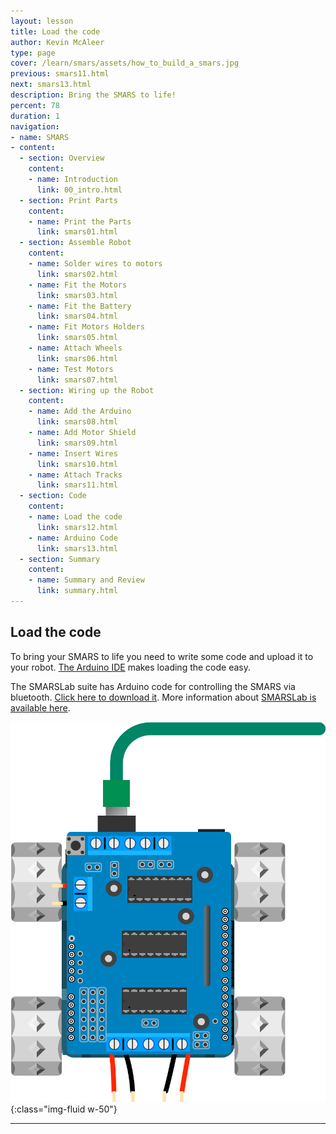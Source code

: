 ```yaml
---
layout: lesson
title: Load the code
author: Kevin McAleer
type: page
cover: /learn/smars/assets/how_to_build_a_smars.jpg
previous: smars11.html
next: smars13.html
description: Bring the SMARS to life!
percent: 78
duration: 1
navigation:
- name: SMARS
- content:
  - section: Overview
    content:
    - name: Introduction
      link: 00_intro.html
  - section: Print Parts
    content:
    - name: Print the Parts
      link: smars01.html
  - section: Assemble Robot
    content:
    - name: Solder wires to motors
      link: smars02.html
    - name: Fit the Motors
      link: smars03.html
    - name: Fit the Battery
      link: smars04.html
    - name: Fit Motors Holders
      link: smars05.html
    - name: Attach Wheels
      link: smars06.html
    - name: Test Motors
      link: smars07.html
  - section: Wiring up the Robot
    content:
    - name: Add the Arduino
      link: smars08.html
    - name: Add Motor Shield
      link: smars09.html
    - name: Insert Wires
      link: smars10.html
    - name: Attach Tracks
      link: smars11.html
  - section: Code
    content:
    - name: Load the code
      link: smars12.html
    - name: Arduino Code
      link: smars13.html
  - section: Summary
    content:
    - name: Summary and Review
      link: summary.html
---
```



## Load the code

To bring your SMARS to life you need to write some code and upload it to your robot. [The Arduino IDE](https://create.arduino.cc/editor) makes loading the code easy.

The SMARSLab suite has Arduino code for controlling the SMARS via bluetooth. [Click here to download it](https://github.com/kevinmcaleer/SMARSLab/). More information about [SMARSLab is available here](https://www.smarsfan.com/code/python).

![Load the code](assets/load_code.png){:class="img-fluid w-50"}

---
